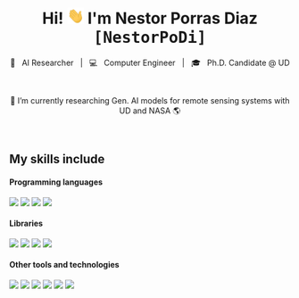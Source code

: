 <div align="center">
<h1> Hi! <img src="https://github.com/ABSphreak/ABSphreak/blob/master/gifs/Hi.gif" width="30px"> I'm Nestor Porras Diaz <tt>[NestorPoDi]</tt>  </h1>
<p align="center"> 🤖 &nbsp; AI Researcher &nbsp; | &nbsp; 💻 &nbsp; Computer Engineer &nbsp; | &nbsp; 🎓 &nbsp; Ph.D. Candidate @ UD</p>
<br/>
</div>

<div align="center">
<p align="center">🔭 I’m currently researching Gen. AI models for remote sensing systems with UD and NASA 🌎 </p>
<br/>
</div>

## My skills include

<!--
<h4> Programming languages </h4>
<span> 
  <img width="5%" src="https://raw.githubusercontent.com/yurijserrano/Github-Profile-Readme-Logos/470140ebab708f2275b853ba3b105dfdcd09c152/programming%20languages/python.svg"> 
  <img width="5%" src="https://github.com/yurijserrano/Github-Profile-Readme-Logos/blob/master/programming%20languages/c%2B%2B.svg"> 
  <img width="5%" src="https://github.com/yurijserrano/Github-Profile-Readme-Logos/blob/master/programming%20languages/java.svg"> 
</span>
-->

<h4> Programming languages </h4>
<span> 
  <img src="https://img.shields.io/badge/python-3670A0?style=for-the-badge&logo=python&logoColor=ffdd54">
  <img src="https://img.shields.io/badge/c++-%2300599C.svg?style=for-the-badge&logo=c%2B%2B&logoColor=white">
  <img src="https://img.shields.io/badge/java-%23ED8B00.svg?style=for-the-badge&logo=openjdk&logoColor=white">
  <img src="https://img.shields.io/badge/javascript-%23323330.svg?style=for-the-badge&logo=javascript&logoColor=%23F7DF1E">
</span>

<h4> Libraries </h4>
<span> 
  <img src="https://img.shields.io/badge/PyTorch-%23EE4C2C.svg?style=for-the-badge&logo=PyTorch&logoColor=white">
  <img src="https://img.shields.io/badge/pandas-%23150458.svg?style=for-the-badge&logo=pandas&logoColor=white">
  <img src="https://img.shields.io/badge/numpy-%23013243.svg?style=for-the-badge&logo=numpy&logoColor=white">
  <img src="https://img.shields.io/badge/Matplotlib-%23ffffff.svg?style=for-the-badge&logo=Matplotlib&logoColor=black">
</span>

<h4> Other tools and technologies </h4>
<span>
  <img src="https://img.shields.io/badge/Microsoft%20SQL%20Server-CC2927?style=for-the-badge&logo=microsoft%20sql%20server&logoColor=white">
  <img src="https://img.shields.io/badge/mysql-4479A1.svg?style=for-the-badge&logo=mysql&logoColor=white">
  <img src="https://img.shields.io/badge/AWS-%23FF9900.svg?style=for-the-badge&logo=amazon-aws&logoColor=white">
</span>

<span>
  <img src="https://img.shields.io/badge/html5-%23E34F26.svg?style=for-the-badge&logo=html5&logoColor=white">
  <img src="https://img.shields.io/badge/css3-%231572B6.svg?style=for-the-badge&logo=css3&logoColor=white">
  <img src="https://img.shields.io/badge/bootstrap-%238511FA.svg?style=for-the-badge&logo=bootstrap&logoColor=white">
</span>
